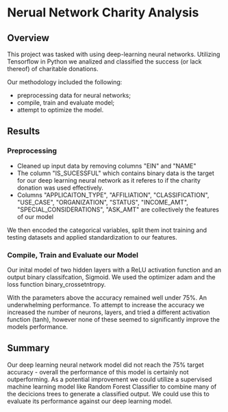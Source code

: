 # Nerual Network Charity Analysis

## Overview
This project was tasked with using deep-learning neural networks. Utilizing Tensorflow in Python we analized and classified the success (or lack thereof) of charitable donations.

Our methodology included the following:
* preprocessing data for neural networks;
* compile, train and evaluate model;
* attempt to optimize the model.

## Results
### Preprocessing
* Cleaned up input data by removing columns "EIN" and "NAME"
* The column "IS_SUCESSFUL" which contains binary data is the target for our deep learning neural network as it referes to if the charity donation was used effectively.
* Columns "APPLICAITON_TYPE", "AFFILIATION", "CLASSIFICATION", "USE_CASE", "ORGANIZATION", "STATUS", "INCOME_AMT", "SPECIAL_CONSIDERATIONS", "ASK_AMT" are collectively the features of our model

We then encoded the categorical variables, split them inot training and testing datasets and applied standardization to our features.

### Compile, Train and Evaluate our Model
Our inital model of two hidden layers with a ReLU activation function and an output binary classifcation, Sigmoid. We used the optimizer adam and the loss function binary_crossetntropy.

With the parameters above the accuracy remained well under 75%. An underwhelming performance. To attempt to increase the accuracy we increased the number of neurons, layers, and tried a different activation function (tanh), however none of these seemed to significantly improve the models performance.

## Summary
Our deep learning neural network model did not reach the 75% target accuracy - overall the performance of this model is certainly not outperforming. As a potential improvement we could utilize a supervised machine learning model like Random Forest Classifier to combine many of the decicions trees to generate a classified output. We could use this to evaluate its performance against our deep learning model.
 
